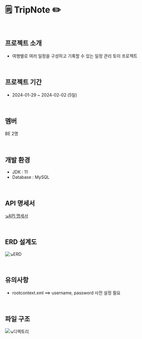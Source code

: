 # 🗒️ TripNote ✏️
<br>

## 프로젝트 소개
- 여행별로 여러 일정을 구성하고 기록할 수 있는 일정 관리 토이 프로젝트

<br>

## 프로젝트 기간
- 2024-01-29 ~ 2024-02-02 (5일)

<br>

## 멤버
BE 2명

<br>

## 개발 환경
- JDK : 11
- Database : MySQL

<br>

## API 명세서
[↘︎API 명세서](https://documenter.getpostman.com/view/32623056/2s9YyvAf7C)

<br>

## ERD 설계도
![↘︎ERD](https://velog.velcdn.com/images/yeokg1130/post/f0a80da5-d859-4739-b60f-a5ef91f99737/image.png)

<br>

## 유의사항
- rootcontext.xml ==> username, password 사전 설정 필요

<br>

## 파일 구조
![↘︎디렉토리](https://velog.velcdn.com/images/imeline/post/3f25bad1-7efd-44ad-b506-05ecb0190985/image.png)

